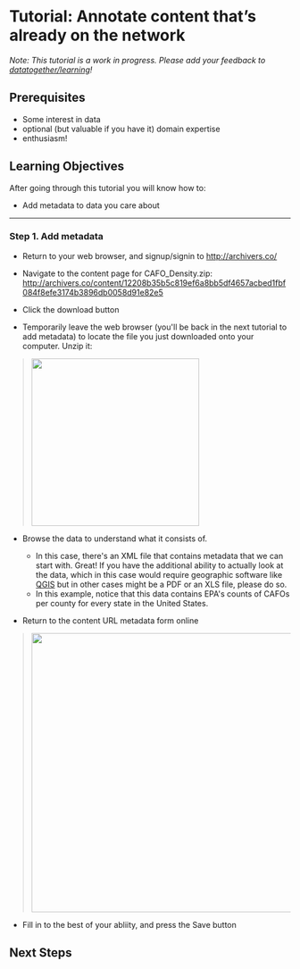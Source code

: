 # Tutorial: Annotate content that’s already on the network

_Note: This tutorial is a work in progress. Please add your feedback to [datatogether/learning](https://github.com/datatogether/learning/issues)!_

## Prerequisites

* Some interest in data
* optional (but valuable if you have it) domain expertise 
* enthusiasm!

## Learning Objectives

After going through this tutorial you will know how to:

* Add metadata to data you care about

****

### Step 1. Add metadata

* Return to your web browser, and signup/signin to http://archivers.co/

* Navigate to the content page for CAFO_Density.zip: http://archivers.co/content/12208b35b5c819ef6a8bb5df4657acbed1fbf084f8efe3174b3896db0058d91e82e5

* Click the download button

* Temporarily leave the web browser (you'll be back in the next tutorial to add metadata) to locate the file you just downloaded onto your computer. Unzip it: 

><img src="https://github.com/datatogether/learning/blob/liz-test-branch/replicate-with-control/images/screenshot-content-unzipped.png" width=300>

* Browse the data to understand what it consists of. 
  * In this case, there's an XML file that contains metadata that we can start with. Great! If you have the additional ability to actually look at the data, which in this case would require geographic software like [QGIS](http://www.qgis.org/en/site/forusers/download.html) but in other cases might be a PDF or an XLS file, please do so. 
  * In this example, notice that this data contains EPA's counts of CAFOs per county for every state in the United States. 

* Return to the content URL metadata form online 

><img src="https://github.com/datatogether/learning/blob/liz-test-branch/browse-datasets/images/screenshot-metadata-form.png" width=500>

* Fill in to the best of your abliity, and press the Save button

## Next Steps
